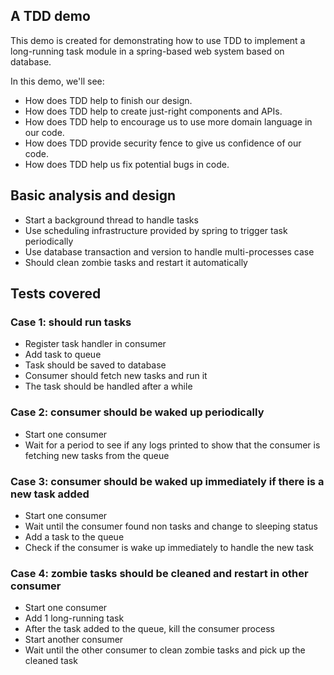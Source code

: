 A TDD demo
-----

This demo is created for demonstrating how to use TDD to implement a long-running task module in a spring-based web system based on database.

In this demo, we'll see:

- How does TDD help to finish our design.
- How does TDD help to create just-right components and APIs.
- How does TDD help to encourage us to use more domain language in our code.
- How does TDD provide security fence to give us confidence of our code.
- How does TDD help us fix potential bugs in code.

## Basic analysis and design

- Start a background thread to handle tasks
- Use scheduling infrastructure provided by spring to trigger task periodically
- Use database transaction and version to handle multi-processes case
- Should clean zombie tasks and restart it automatically

## Tests covered

### Case 1: should run tasks

- Register task handler in consumer
- Add task to queue
- Task should be saved to database
- Consumer should fetch new tasks and run it
- The task should be handled after a while

### Case 2: consumer should be waked up periodically

- Start one consumer
- Wait for a period to see if any logs printed to show that the consumer is fetching new tasks from the queue

### Case 3: consumer should be waked up immediately if there is a new task added

- Start one consumer
- Wait until the consumer found non tasks and change to sleeping status
- Add a task to the queue
- Check if the consumer is wake up immediately to handle the new task 

### Case 4: zombie tasks should be cleaned and restart in other consumer

- Start one consumer
- Add 1 long-running task
- After the task added to the queue, kill the consumer process
- Start another consumer
- Wait until the other consumer to clean zombie tasks and pick up the cleaned task

